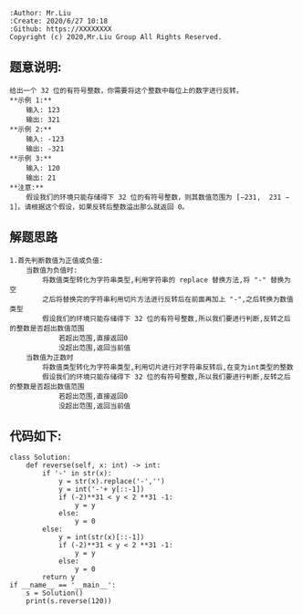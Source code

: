     :Author: Mr.Liu
    :Create: 2020/6/27 10:18
    :Github: https://XXXXXXXX
    Copyright (c) 2020,Mr.Liu Group All Rights Reserved.

## 题意说明:
    给出一个 32 位的有符号整数，你需要将这个整数中每位上的数字进行反转。
    **示例 1:**
        输入: 123
        输出: 321
    **示例 2:**
        输入: -123
        输出: -321
    **示例 3:**
        输入: 120
        输出: 21
    **注意:**
        假设我们的环境只能存储得下 32 位的有符号整数，则其数值范围为 [−231,  231 − 1]。请根据这个假设，如果反转后整数溢出那么就返回 0。

## 解题思路
    1.首先判断数值为正值或负值:
        当数值为负值时:
            将数值类型转化为字符串类型,利用字符串的 replace 替换方法,将 "-" 替换为空
            之后将替换完的字符串利用切片方法进行反转后在前面再加上 "-",之后转换为数值类型
            假设我们的环境只能存储得下 32 位的有符号整数,所以我们要进行判断,反转之后的整数是否超出数值范围
                若超出范围,直接返回0
                没超出范围,返回当前值
        当数值为正数时
            将数值类型转化为字符串类型,利用切片进行对字符串反转后,在变为int类型的整数
            假设我们的环境只能存储得下 32 位的有符号整数,所以我们要进行判断,反转之后的整数是否超出数值范围
                若超出范围,直接返回0
                没超出范围,返回当前值

## 代码如下:
    class Solution:
        def reverse(self, x: int) -> int:
            if '-' in str(x):
                y = str(x).replace('-','')
                y = int('-'+ y[::-1])
                if (-2)**31 < y < 2 **31 -1:
                    y = y
                else:
                    y = 0
            else:
                y = int(str(x)[::-1])
                if (-2)**31 < y < 2 **31 -1:
                    y = y
                else:
                    y = 0
            return y
    if __name__ == '__main__':
        s = Solution()
        print(s.reverse(120))
